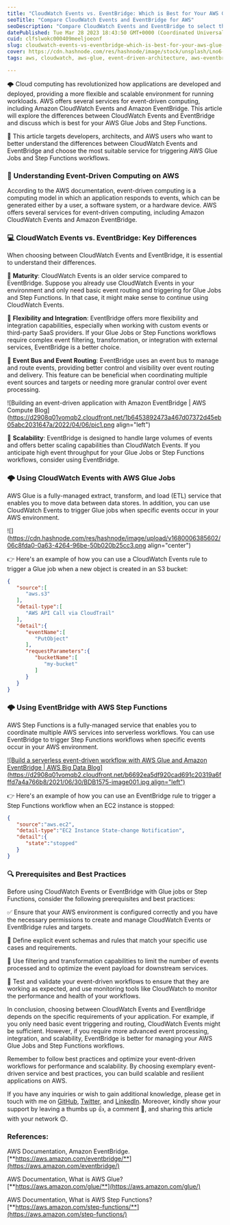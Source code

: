 ```yaml
---
title: "CloudWatch Events vs. EventBridge: Which is Best for Your AWS Glue Jobs and Step Functions?"
seoTitle: "Compare CloudWatch Events and EventBridge for AWS"
seoDescription: "Compare CloudWatch Events and EventBridge to select the ideal method for AWS Glue Jobs and Step Functions workflows activation"
datePublished: Tue Mar 28 2023 18:43:50 GMT+0000 (Coordinated Universal Time)
cuid: clfslwokc000409meeljoeonf
slug: cloudwatch-events-vs-eventbridge-which-is-best-for-your-aws-glue-jobs-and-step-functions
cover: https://cdn.hashnode.com/res/hashnode/image/stock/unsplash/Lno6-CxVXgo/upload/dc35c48d33ecdc4cbe86c4e1b1baa73f.jpeg
tags: aws, cloudwatch, aws-glue, event-driven-architecture, aws-eventbridge

---
```


🌩️ Cloud computing has revolutionized how applications are developed and deployed, providing a more flexible and scalable environment for running workloads. AWS offers several services for event-driven computing, including Amazon CloudWatch Events and Amazon EventBridge. This article will explore the differences between CloudWatch Events and EventBridge and discuss which is best for your AWS Glue Jobs and Step Functions.

🎯 This article targets developers, architects, and AWS users who want to better understand the differences between CloudWatch Events and EventBridge and choose the most suitable service for triggering AWS Glue Jobs and Step Functions workflows.

### 🌟 Understanding Event-Driven Computing on AWS

According to the AWS documentation, event-driven computing is a computing model in which an application responds to events, which can be generated either by a user, a software system, or a hardware device. AWS offers several services for event-driven computing, including Amazon CloudWatch Events and Amazon EventBridge.

### 💻 CloudWatch Events vs. EventBridge: Key Differences

When choosing between CloudWatch Events and EventBridge, it is essential to understand their differences.

👴 **Maturity**: CloudWatch Events is an older service compared to EventBridge. Suppose you already use CloudWatch Events in your environment and only need basic event routing and triggering for Glue Jobs and Step Functions. In that case, it might make sense to continue using CloudWatch Events.

🔌 **Flexibility and Integration**: EventBridge offers more flexibility and integration capabilities, especially when working with custom events or third-party SaaS providers. If your Glue Jobs or Step Functions workflows require complex event filtering, transformation, or integration with external services, EventBridge is a better choice.

🚌 **Event Bus and Event Routing**: EventBridge uses an event bus to manage and route events, providing better control and visibility over event routing and delivery. This feature can be beneficial when coordinating multiple event sources and targets or needing more granular control over event processing.

![Building an event-driven application with Amazon EventBridge | AWS Compute  Blog](https://d2908q01vomqb2.cloudfront.net/1b6453892473a467d07372d45eb05abc2031647a/2022/04/06/pic1.png align="left")

🚀 **Scalability**: EventBridge is designed to handle large volumes of events and offers better scaling capabilities than CloudWatch Events. If you anticipate high event throughput for your Glue Jobs or Step Functions workflows, consider using EventBridge.

### 🌩️ Using CloudWatch Events with AWS Glue Jobs

AWS Glue is a fully-managed extract, transform, and load (ETL) service that enables you to move data between data stores. In addition, you can use CloudWatch Events to trigger Glue jobs when specific events occur in your AWS environment.

![](https://cdn.hashnode.com/res/hashnode/image/upload/v1680006385602/06c8fda0-0a63-4264-96be-50b020b25cc3.png align="center")

👉 Here's an example of how you can use a CloudWatch Events rule to trigger a Glue job when a new object is created in an S3 bucket:

```json
{
   "source":[
      "aws.s3"
   ],
   "detail-type":[
      "AWS API Call via CloudTrail"
   ],
   "detail":{
      "eventName":[
         "PutObject"
      ],
      "requestParameters":{
         "bucketName":[
            "my-bucket"
         ]
      }
   }
}
```

### 🌩️ Using EventBridge with AWS Step Functions

AWS Step Functions is a fully-managed service that enables you to coordinate multiple AWS services into serverless workflows. You can use EventBridge to trigger Step Functions workflows when specific events occur in your AWS environment.

[![Build a serverless event-driven workflow with AWS Glue and Amazon  EventBridge | AWS Big Data Blog](https://d2908q01vomqb2.cloudfront.net/b6692ea5df920cad691c20319a6fffd7a4a766b8/2021/06/30/BDB1575-image001.jpg align="left")](https://aws.amazon.com/blogs/big-data/build-a-serverless-event-driven-workflow-with-aws-glue-and-amazon-eventbridge/)

👉 Here's an example of how you can use an EventBridge rule to trigger a Step Functions workflow when an EC2 instance is stopped:

```json
{
   "source":"aws.ec2",
   "detail-type":"EC2 Instance State-change Notification",
   "detail":{
      "state":"stopped"
   }
}
```

### 🔍 Prerequisites and Best Practices

Before using CloudWatch Events or EventBridge with Glue jobs or Step Functions, consider the following prerequisites and best practices:

✅ Ensure that your AWS environment is configured correctly and you have the necessary permissions to create and manage CloudWatch Events or EventBridge rules and targets.

🎯 Define explicit event schemas and rules that match your specific use cases and requirements.

🔎 Use filtering and transformation capabilities to limit the number of events processed and to optimize the event payload for downstream services.

🧪 Test and validate your event-driven workflows to ensure that they are working as expected, and use monitoring tools like CloudWatch to monitor the performance and health of your workflows.

In conclusion, choosing between CloudWatch Events and EventBridge depends on the specific requirements of your application. For example, if you only need basic event triggering and routing, CloudWatch Events might be sufficient. However, if you require more advanced event processing, integration, and scalability, EventBridge is better for managing your AWS Glue Jobs and Step Functions workflows.

Remember to follow best practices and optimize your event-driven workflows for performance and scalability. By choosing exemplary event-driven service and best practices, you can build scalable and resilient applications on AWS.

If you have any inquiries or wish to gain additional knowledge, please get in touch with me on [GitHub](https://github.com/nextwebb), [Twitter](https://twitter.com/iam_nextwebb), and [LinkedIn](https://www.linkedin.com/in/peterson-oaikhenah-102645144/). Moreover, kindly show your support by leaving a thumbs up 👍, a comment 💬, and sharing this article with your network 😊.

### References:

AWS Documentation, Amazon EventBridge. [**https://aws.amazon.com/eventbridge/**](https://aws.amazon.com/eventbridge/)

AWS Documentation, What is AWS Glue? [**https://aws.amazon.com/glue/**](https://aws.amazon.com/glue/)

AWS Documentation, What is AWS Step Functions? [**https://aws.amazon.com/step-functions/**](https://aws.amazon.com/step-functions/)